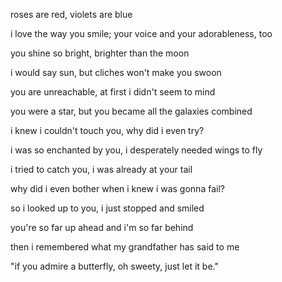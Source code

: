 roses are red, violets are blue

i love the way you smile; your voice and your adorableness, too

you shine so bright, brighter than the moon

i would say sun, but cliches won't make you swoon

you are unreachable, at first i didn't seem to mind

you were a star, but you became all the galaxies combined

i knew i couldn't touch you, why did i even try?

i was so enchanted by you, i desperately needed wings to fly

i tried to catch you, i was already at your tail

why did i even bother when i knew i was gonna fail?

so i looked up to you, i just stopped and smiled

you're so far up ahead and i'm so far behind

then i remembered what my grandfather has said to me

"if you admire a butterfly, oh sweety, just let it be."